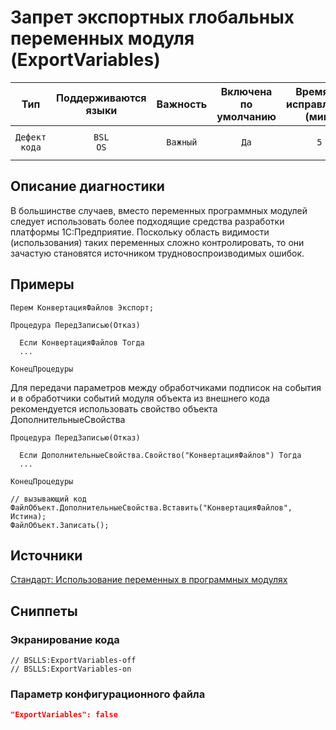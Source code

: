 # Запрет экспортных глобальных переменных модуля (ExportVariables)

|      Тип      |    Поддерживаются<br>языки    | Важность |    Включена<br>по умолчанию    |    Время на<br>исправление (мин)    |                         Теги                          |
|:-------------:|:-----------------------------:|:--------:|:------------------------------:|:-----------------------------------:|:-----------------------------------------------------:|
| `Дефект кода` |         `BSL`<br>`OS`         | `Важный` |              `Да`              |                 `5`                 |       `standard`<br>`design`<br>`unpredictable`       |

<!-- Блоки выше заполняются автоматически, не трогать -->
## Описание диагностики

В большинстве случаев, вместо переменных программных модулей следует использовать более подходящие средства разработки платформы 1С:Предприятие.
Поскольку область видимости (использования) таких переменных сложно контролировать,
то они зачастую становятся источником трудновоспроизводимых ошибок.

## Примеры
<!-- В данном разделе приводятся примеры, на которые диагностика срабатывает, а также можно привести пример, как можно исправить ситуацию -->

```bsl
Перем КонвертацияФайлов Экспорт;

Процедура ПередЗаписью(Отказ)

  Если КонвертацияФайлов Тогда 
  ...

КонецПроцедуры

```

Для передачи параметров между обработчиками подписок на события и в обработчики событий модуля объекта из внешнего кода
рекомендуется использовать свойство объекта ДополнительныеСвойства

```bsl
Процедура ПередЗаписью(Отказ)

  Если ДополнительныеСвойства.Свойство("КонвертацияФайлов") Тогда 
  ...

КонецПроцедуры

// вызывающий код
ФайлОбъект.ДополнительныеСвойства.Вставить("КонвертацияФайлов", Истина);
ФайлОбъект.Записать();
```

## Источники
<!-- Необходимо указывать ссылки на все источники, из которых почерпнута информация для создания диагностики -->
<!-- Примеры источников -->

[Стандарт: Использование переменных в программных модулях](https://its.1c.ru/db/v8std#content:639:hdoc)

## Сниппеты

<!-- Блоки ниже заполняются автоматически, не трогать -->
### Экранирование кода

```bsl
// BSLLS:ExportVariables-off
// BSLLS:ExportVariables-on
```

### Параметр конфигурационного файла

```json
"ExportVariables": false
```
